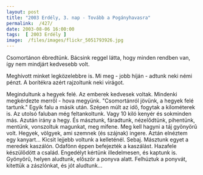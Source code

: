 ```yaml
---
layout: post
title: "2003 Erdély, 3. nap - Tovább a Pogányhavasra"
permalink:  /427/ 
date: 2003-08-06 16:00:00
tags:  [ 2003 Erdély ] 
image:  /files/images/flickr_5051793926.jpg 
---
```

Csomortánon ébredtünk. Bácsink reggel látta, hogy minden rendben van, így nem mindjárt kedvesebb volt.

Meghívott minket legközelebbre is. Mi meg - jobb híján - adtunk neki némi pénzt. A borítékra azért rajzoltunk neki virágot.

Megindultunk a hegyek felé. Az emberek kedvesek voltak. Mindenki megkérdezte merről - hova megyünk. "Csomortánról jövünk, a hegyek felé tartunk." Egyik falu a másik után. Szépen múlt az idő, fogytak a kilométerek is. Az utolsó faluban még feltankoltunk. Vagy 10 kiló kenyér és sokminden más. Azután irány a hegy. És másztunk, fáradtunk, nézelődtünk, pihentünk, mentünk, vonszoltuk magunkat, meg mifene. Meg kell hagyni a táj gyönyörû volt. Hegyek, völgyek, ami szemnek (és szájnak) ingere. Aztán elnéztem egy kanyart... Kicsit lejjebb voltunk a kelleténél. Sebaj. Másztunk egyet a meredek kaszálón. Odafönn éppen befejezték a kaszálást. Hazafele készülődött a család. Engedélyt kértünk illedelmesen, és kaptunk is. Gyönyörû, helyen aludtunk, először a ponyva alatt. Felhúztuk a ponyvát, kitettük a zászlónkat, és jót aludtunk...

